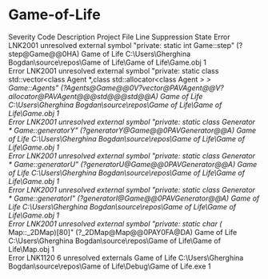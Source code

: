 # Game-of-Life

Severity	Code	Description	Project	File	Line	Suppression State
Error	LNK2001	unresolved external symbol "private: static int Game::step" (?step@Game@@0HA)	Game of Life	C:\Users\Gherghina Bogdan\source\repos\Game of Life\Game of Life\Game.obj	1	
Error	LNK2001	unresolved external symbol "private: static class std::vector<class Agent *,class std::allocator<class Agent *> > Game::Agents" (?Agents@Game@@0V?$vector@PAVAgent@@V?$allocator@PAVAgent@@@std@@@std@@A)	Game of Life	C:\Users\Gherghina Bogdan\source\repos\Game of Life\Game of Life\Game.obj	1	
Error	LNK2001	unresolved external symbol "private: static class Generator * Game::generatorY" (?generatorY@Game@@0PAVGenerator@@A)	Game of Life	C:\Users\Gherghina Bogdan\source\repos\Game of Life\Game of Life\Game.obj	1	
Error	LNK2001	unresolved external symbol "private: static class Generator * Game::generatorU" (?generatorU@Game@@0PAVGenerator@@A)	Game of Life	C:\Users\Gherghina Bogdan\source\repos\Game of Life\Game of Life\Game.obj	1	
Error	LNK2001	unresolved external symbol "private: static class Generator * Game::generatorI" (?generatorI@Game@@0PAVGenerator@@A)	Game of Life	C:\Users\Gherghina Bogdan\source\repos\Game of Life\Game of Life\Game.obj	1	
Error	LNK2001	unresolved external symbol "private: static char (* Map::_2DMap)[80]" (?_2DMap@Map@@0PAY0FA@DA)	Game of Life	C:\Users\Gherghina Bogdan\source\repos\Game of Life\Game of Life\Map.obj	1	
Error	LNK1120	6 unresolved externals	Game of Life	C:\Users\Gherghina Bogdan\source\repos\Game of Life\Debug\Game of Life.exe	1	
